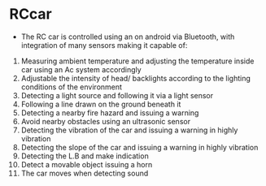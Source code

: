 # RCcar
- The RC car is controlled using an on android via Bluetooth, with integration of many sensors making it capable of:
1.	Measuring ambient temperature and adjusting the temperature inside car using an Ac system accordingly 
2.	Adjustable the intensity of head/ backlights according to the lighting conditions of the environment 
3.	Detecting a light source and following it via a light sensor 
4.	Following a line drawn on the ground beneath it 
5.	Detecting a nearby fire hazard and issuing a warning 
6.	Avoid nearby obstacles using an ultrasonic sensor 
7.	Detecting the vibration of the car and issuing a warning in highly vibration 
8.	Detecting the slope of the car and issuing a warning in highly vibration 
9.	Detecting the L.B and make indication 
10.	Detect a movable object issuing a horn 
11.	The car moves when detecting sound 
